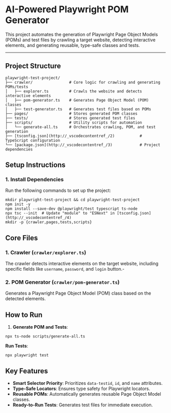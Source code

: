 # **AI-Powered Playwright POM Generator**

This project automates the generation of Playwright Page Object Models (POMs) and test files by crawling a target website, detecting interactive elements, and generating reusable, type-safe classes and tests.

---

## **Project Structure**

    playwright-test-project/
    ├── crawler/                # Core logic for crawling and generating POMs/tests
    │   ├── explorer.ts         # Crawls the website and detects interactive elements
    │   ├── pom-generator.ts    # Generates Page Object Model (POM) classes
    │   ├── test-generator.ts   # Generates test files based on POMs
    ├── pages/                  # Stores generated POM classes
    ├── tests/                  # Stores generated test files
    ├── scripts/                # Utility scripts for automation
    │   └── generate-all.ts     # Orchestrates crawling, POM, and test generation
    ├── [tsconfig.json](http://_vscodecontentref_/2)           # TypeScript configuration
    └── [package.json](http://_vscodecontentref_/3)            # Project dependencies



## **Setup Instructions**

### **1. Install Dependencies**

Run the following commands to set up the project:

	

    mkdir playwright-test-project && cd playwright-test-project
    npm init -y
    npm install --save-dev @playwright/test typescript ts-node
    npx tsc --init  # Update "module" to "ESNext" in [tsconfig.json](http://_vscodecontentref_/4)
    mkdir -p {crawler,pages,tests,scripts}

  
## **Core Files**

### **1. Crawler (`crawler/explorer.ts`)**

The crawler detects interactive elements on the target website, including specific fields like  `username`,  `password`, and  `login`  button.-   
    

### **2. POM Generator (`crawler/pom-generator.ts`)**

Generates a Playwright Page Object Model (POM) class based on the detected elements.


## **How to Run**

1.  **Generate POM and Tests**:
```
npx ts-node scripts/generate-all.ts
```

**Run Tests**:
```
npx playwright test
```

## **Key Features**

-   **Smart Selector Priority**: Prioritizes  `data-testid`,  `id`, and  `name`  attributes.
-   **Type-Safe Locators**: Ensures type safety for Playwright locators.
-   **Reusable POMs**: Automatically generates reusable Page Object Model classes.
-   **Ready-to-Run Tests**: Generates test files for immediate execution.